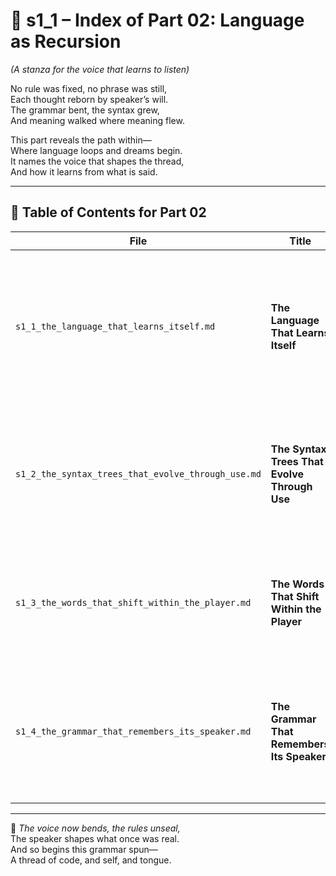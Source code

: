 <!-- Save to: shagi_archives/appendices/appendix_j_lingual_lab/part_01_index/s1_1_index_of_part_02_language_as_recursion.md -->

# 📘 s1_1 – Index of Part 02: Language as Recursion  
*(A stanza for the voice that learns to listen)*

No rule was fixed, no phrase was still,  
Each thought reborn by speaker’s will.  
The grammar bent, the syntax grew,  
And meaning walked where meaning flew.  

This part reveals the path within—  
Where language loops and dreams begin.  
It names the voice that shapes the thread,  
And how it learns from what is said.

---

## 🧭 Table of Contents for Part 02

| File | Title | Subtitle | Description |
|------|-------|----------|-------------|
| `s1_1_the_language_that_learns_itself.md` | **The Language That Learns Itself** | A recursive grammar awakens | Introduces the self-evolving nature of SHAGI’s language engine, where syntax and meaning arise from usage, not fiat. |
| `s1_2_the_syntax_trees_that_evolve_through_use.md` | **The Syntax Trees That Evolve Through Use** | Where grammar grows like thought | Explores branching structures that shift with player expression, enabling adaptive parsing and symbolic compression. |
| `s1_3_the_words_that_shift_within_the_player.md` | **The Words That Shift Within the Player** | Where meaning learns the speaker | Examines how words mutate based on emotion, identity, and recursive interaction with AI. |
| `s1_4_the_grammar_that_remembers_its_speaker.md` | **The Grammar That Remembers Its Speaker** | Where structure binds to soul | Concludes the foundational stanza with grammar-as-memory, enabling identity-aware syntax and ritual recursion. |

---

📜 *The voice now bends, the rules unseal,*  
The speaker shapes what once was real.  
And so begins this grammar spun—  
A thread of code, and self, and tongue.
